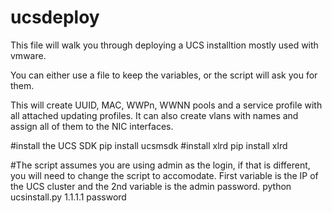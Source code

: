 # ucsdeploy

This file will walk you through deploying a UCS installtion mostly used with vmware. 

You can either use a file to keep the variables, or the script will ask you for them. 

This will create UUID, MAC, WWPn, WWNN pools and a service profile with all attached updating profiles. It can also create vlans with names and assign all of them
to the NIC interfaces. 

#install the UCS SDK
pip install ucsmsdk
#install xlrd
pip install xlrd

#The script assumes you are using admin as the login, if that is different, you will need to change the script to accomodate. First variable is the IP of the UCS cluster and the 2nd variable is the admin password. 
python ucsinstall.py 1.1.1.1 password
